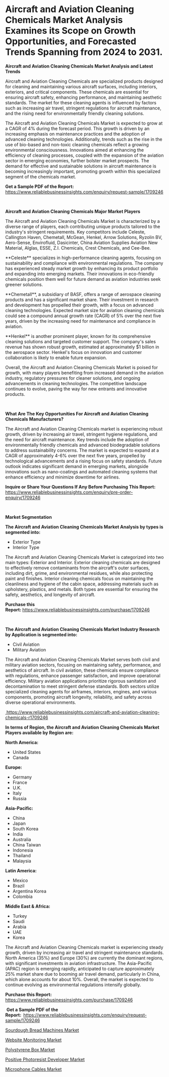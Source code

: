 <p><h1>Aircraft and Aviation Cleaning Chemicals Market Analysis Examines its Scope on Growth Opportunities, and Forecasted Trends Spanning from 2024 to 2031.</h1></p><p><strong>Aircraft and Aviation Cleaning Chemicals Market Analysis and Latest Trends</strong></p>
<p><p>Aircraft and Aviation Cleaning Chemicals are specialized products designed for cleaning and maintaining various aircraft surfaces, including interiors, exteriors, and critical components. These chemicals are essential for ensuring aircraft safety, enhancing performance, and maintaining aesthetic standards. The market for these cleaning agents is influenced by factors such as increasing air travel, stringent regulations for aircraft maintenance, and the rising need for environmentally friendly cleaning solutions.</p><p>The Aircraft and Aviation Cleaning Chemicals Market is expected to grow at a CAGR of 4% during the forecast period. This growth is driven by an increasing emphasis on maintenance practices and the adoption of advanced cleaning technologies. Additionally, trends such as the rise in the use of bio-based and non-toxic cleaning chemicals reflect a growing environmental consciousness. Innovations aimed at enhancing the efficiency of cleaning processes, coupled with the expansion of the aviation sector in emerging economies, further bolster market prospects. The demand for effective and sustainable solutions in aircraft maintenance is becoming increasingly important, promoting growth within this specialized segment of the chemicals market.</p></p>
<p><strong>Get a Sample PDF of the Report:&nbsp;</strong> <a href="https://www.reliablebusinessinsights.com/enquiry/request-sample/1709246?utm_campaign=1727&utm_medium=2&utm_source=Github&utm_content=ia&utm_term=30102024&utm_id=aircraft-and-aviation-cleaning-chemicals">https://www.reliablebusinessinsights.com/enquiry/request-sample/1709246</a></p>
<p>&nbsp;</p>
<p><strong>Aircraft and Aviation Cleaning Chemicals Major Market Players</strong></p>
<p><p>The Aircraft and Aviation Cleaning Chemicals Market is characterized by a diverse range of players, each contributing unique products tailored to the industry's stringent requirements. Key competitors include Celeste, Callington Haven, Chemetall, McGean, Henkel, Arrow Solutions, Ryzolin BV, Aero-Sense, Envirofluid, Dasicinter, China Aviation Supplies Aviation New Material, Alglas, ESSE, Z.I. Chemicals, Crest Chemicals, and Cee-Bee.</p><p>**Celeste** specializes in high-performance cleaning agents, focusing on sustainability and compliance with environmental regulations. The company has experienced steady market growth by enhancing its product portfolio and expanding into emerging markets. Their innovations in eco-friendly chemicals position them well for future demand as aviation industries seek greener solutions.</p><p>**Chemetall**, a subsidiary of BASF, offers a range of aerospace cleaning products and has a significant market share. Their investment in research and development has propelled their growth, with a focus on advanced cleaning technologies. Expected market size for aviation cleaning chemicals could see a compound annual growth rate (CAGR) of 5% over the next five years, driven by the increasing need for maintenance and compliance in aviation.</p><p>**Henkel** is another prominent player, known for its comprehensive cleaning solutions and targeted customer support. The company's sales revenue has shown robust growth, estimated at approximately $1 billion in the aerospace sector. Henkel's focus on innovation and customer collaboration is likely to enable future expansion.</p><p>Overall, the Aircraft and Aviation Cleaning Chemicals Market is poised for growth, with many players benefiting from increased demand in the aviation industry, regulatory pressures for cleaner solutions, and ongoing advancements in cleaning technologies. The competitive landscape continues to evolve, paving the way for new entrants and innovative products.</p></p>
<p>&nbsp;</p>
<p><strong>What Are The Key Opportunities For Aircraft and Aviation Cleaning Chemicals Manufacturers?</strong></p>
<p><p>The Aircraft and Aviation Cleaning Chemicals market is experiencing robust growth, driven by increasing air travel, stringent hygiene regulations, and the need for aircraft maintenance. Key trends include the adoption of environmentally friendly chemicals and advanced biodegradable solutions to address sustainability concerns. The market is expected to expand at a CAGR of approximately 4-6% over the next five years, propelled by technological advancements and a rising focus on safety standards. Future outlook indicates significant demand in emerging markets, alongside innovations such as nano-coatings and automated cleaning systems that enhance efficiency and minimize downtime for airlines.</p></p>
<p><strong>Inquire or Share Your Questions If Any Before Purchasing This Report:</strong> <a href="https://www.reliablebusinessinsights.com/enquiry/pre-order-enquiry/1709246?utm_campaign=1727&utm_medium=2&utm_source=Github&utm_content=ia&utm_term=30102024&utm_id=aircraft-and-aviation-cleaning-chemicals">https://www.reliablebusinessinsights.com/enquiry/pre-order-enquiry/1709246</a></p>
<p>&nbsp;</p>
<p><strong>Market Segmentation</strong></p>
<p><strong>The Aircraft and Aviation Cleaning Chemicals Market Analysis by types is segmented into:</strong></p>
<p><ul><li>Exterior Type</li><li>Interior Type</li></ul></p>
<p><p>The Aircraft and Aviation Cleaning Chemicals Market is categorized into two main types: Exterior and Interior. Exterior cleaning chemicals are designed to effectively remove contaminants from the aircraft's outer surfaces, including dirt, grime, and environmental residues, while also protecting paint and finishes. Interior cleaning chemicals focus on maintaining the cleanliness and hygiene of the cabin space, addressing materials such as upholstery, plastics, and metals. Both types are essential for ensuring the safety, aesthetics, and longevity of aircraft.</p></p>
<p><strong>Purchase this Report:&nbsp;</strong><a href="https://www.reliablebusinessinsights.com/purchase/1709246?utm_campaign=1727&utm_medium=2&utm_source=Github&utm_content=ia&utm_term=30102024&utm_id=aircraft-and-aviation-cleaning-chemicals">https://www.reliablebusinessinsights.com/purchase/1709246</a></p>
<p>&nbsp;</p>
<p><strong>The Aircraft and Aviation Cleaning Chemicals Market Industry Research by Application is segmented into:</strong></p>
<p><ul><li>Civil Aviation</li><li>Military Aviation</li></ul></p>
<p><p>The Aircraft and Aviation Cleaning Chemicals Market serves both civil and military aviation sectors, focusing on maintaining safety, performance, and aesthetics of aircraft. In civil aviation, these chemicals ensure compliance with regulations, enhance passenger satisfaction, and improve operational efficiency. Military aviation applications prioritize rigorous sanitation and decontamination to meet stringent defense standards. Both sectors utilize specialized cleaning agents for airframes, interiors, engines, and various components, promoting aircraft longevity, reliability, and safety across diverse operational environments.</p></p>
<p><a href="https://www.reliablebusinessinsights.com/aircraft-and-aviation-cleaning-chemicals-r1709246?utm_campaign=1727&utm_medium=2&utm_source=Github&utm_content=ia&utm_term=30102024&utm_id=aircraft-and-aviation-cleaning-chemicals">&nbsp;https://www.reliablebusinessinsights.com/aircraft-and-aviation-cleaning-chemicals-r1709246</a></p>
<p><strong>In terms of Region, the Aircraft and Aviation Cleaning Chemicals Market Players available by Region are:</strong></p>
<p>
    <p> <strong> North America: </strong>
        <ul>
            <li>United States</li>
            <li>Canada</li>
        </ul>
        </p> 
    <p> <strong> Europe: </strong>
        <ul>
            <li>Germany</li>
            <li>France</li>
            <li>U.K.</li>
            <li>Italy</li>
            <li>Russia</li>
        </ul>
        </p> 
    <p> <strong> Asia-Pacific: </strong>
        <ul>
            <li>China</li>
            <li>Japan</li>
            <li>South Korea</li>
            <li>India</li>
            <li>Australia</li>
            <li>China Taiwan</li>
            <li>Indonesia</li>
            <li>Thailand</li>
            <li>Malaysia</li>
        </ul>
        </p> 
    <p> <strong> Latin America: </strong>
        <ul>
            <li>Mexico</li>
            <li>Brazil</li>
            <li>Argentina Korea</li>
            <li>Colombia</li>
        </ul>
        </p> 
    <p> <strong> Middle East & Africa: </strong>
        <ul>
            <li>Turkey</li>
            <li>Saudi</li>
            <li>Arabia</li>
            <li>UAE</li>
            <li>Korea</li>
        </ul>
    </p>
    </p>
<p><p>The Aircraft and Aviation Cleaning Chemicals market is experiencing steady growth, driven by increasing air travel and stringent maintenance standards. North America (35%) and Europe (30%) are currently the dominant regions, with significant investments in aviation infrastructure. The Asia-Pacific (APAC) region is emerging rapidly, anticipated to capture approximately 25% market share due to booming air travel demand, particularly in China, which alone accounts for about 10%. Overall, the market is expected to continue evolving as environmental regulations intensify globally.</p></p>
<p><strong>Purchase this Report: </strong><a href="https://www.reliablebusinessinsights.com/purchase/1709246?utm_campaign=1727&utm_medium=2&utm_source=Github&utm_content=ia&utm_term=30102024&utm_id=aircraft-and-aviation-cleaning-chemicals">https://www.reliablebusinessinsights.com/purchase/1709246</a></p>
<p>&nbsp;<strong>Get a Sample PDF of the Report:&nbsp;&nbsp;</strong><a href="https://www.reliablebusinessinsights.com/enquiry/request-sample/1709246?utm_campaign=1727&utm_medium=2&utm_source=Github&utm_content=ia&utm_term=30102024&utm_id=aircraft-and-aviation-cleaning-chemicals">https://www.reliablebusinessinsights.com/enquiry/request-sample/1709246</a></p>
<p><strong></strong></p>
<p><p><a href="https://www.linkedin.com/pulse/sourdough-bread-machines-market-evolution-future-outlook-forecasting-et7rf?utm_campaign=1727&utm_medium=2&utm_source=Github&utm_content=ia&utm_term=30102024&utm_id=aircraft-and-aviation-cleaning-chemicals">Sourdough Bread Machines Market</a></p><p><a href="https://www.linkedin.com/pulse/website-monitoring-market-growth-outlook-from-2024-2031-projecting-ggizc?utm_campaign=1727&utm_medium=2&utm_source=Github&utm_content=ia&utm_term=30102024&utm_id=aircraft-and-aviation-cleaning-chemicals">Website Monitoring Market</a></p><p><a href="https://www.linkedin.com/pulse/booming-polystyrene-box-market-sector-analysis-growth-projections-sms0e?utm_campaign=1727&utm_medium=2&utm_source=Github&utm_content=ia&utm_term=30102024&utm_id=aircraft-and-aviation-cleaning-chemicals">Polystyrene Box Market</a></p><p><a href="https://www.linkedin.com/pulse/positive-photoresist-developer-market-global-regional-tpasf?utm_campaign=1727&utm_medium=2&utm_source=Github&utm_content=ia&utm_term=30102024&utm_id=aircraft-and-aviation-cleaning-chemicals">Positive Photoresist Developer Market</a></p><p><a href="https://www.linkedin.com/pulse/microphone-cables-ecosystem-mapping-innovation-value-chains-xzave?utm_campaign=1727&utm_medium=2&utm_source=Github&utm_content=ia&utm_term=30102024&utm_id=aircraft-and-aviation-cleaning-chemicals">Microphone Cables Market</a></p></p>